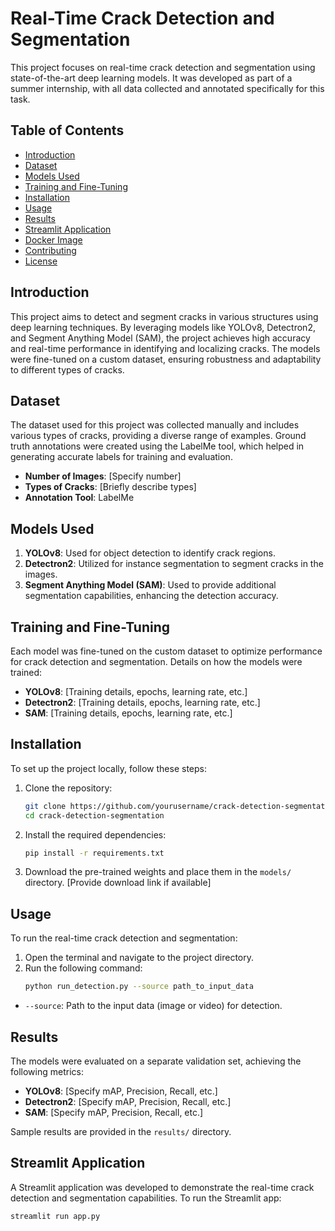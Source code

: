 # Real-Time Crack Detection and Segmentation

This project focuses on real-time crack detection and segmentation using state-of-the-art deep learning models. It was developed as part of a summer internship, with all data collected and annotated specifically for this task.

## Table of Contents

- [Introduction](#introduction)
- [Dataset](#dataset)
- [Models Used](#models-used)
- [Training and Fine-Tuning](#training-and-fine-tuning)
- [Installation](#installation)
- [Usage](#usage)
- [Results](#results)
- [Streamlit Application](#streamlit-application)
- [Docker Image](#docker-image)
- [Contributing](#contributing)
- [License](#license)

## Introduction

This project aims to detect and segment cracks in various structures using deep learning techniques. By leveraging models like YOLOv8, Detectron2, and Segment Anything Model (SAM), the project achieves high accuracy and real-time performance in identifying and localizing cracks. The models were fine-tuned on a custom dataset, ensuring robustness and adaptability to different types of cracks.

## Dataset

The dataset used for this project was collected manually and includes various types of cracks, providing a diverse range of examples. Ground truth annotations were created using the LabelMe tool, which helped in generating accurate labels for training and evaluation.

- **Number of Images**: [Specify number]
- **Types of Cracks**: [Briefly describe types]
- **Annotation Tool**: LabelMe

## Models Used

1. **YOLOv8**: Used for object detection to identify crack regions.
2. **Detectron2**: Utilized for instance segmentation to segment cracks in the images.
3. **Segment Anything Model (SAM)**: Used to provide additional segmentation capabilities, enhancing the detection accuracy.

## Training and Fine-Tuning

Each model was fine-tuned on the custom dataset to optimize performance for crack detection and segmentation. Details on how the models were trained:

- **YOLOv8**: [Training details, epochs, learning rate, etc.]
- **Detectron2**: [Training details, epochs, learning rate, etc.]
- **SAM**: [Training details, epochs, learning rate, etc.]

## Installation

To set up the project locally, follow these steps:

1. Clone the repository:
    ```bash
    git clone https://github.com/yourusername/crack-detection-segmentation.git
    cd crack-detection-segmentation
    ```

2. Install the required dependencies:
    ```bash
    pip install -r requirements.txt
    ```

3. Download the pre-trained weights and place them in the `models/` directory. [Provide download link if available]

## Usage

To run the real-time crack detection and segmentation:

1. Open the terminal and navigate to the project directory.
2. Run the following command:
    ```bash
    python run_detection.py --source path_to_input_data
    ```

- `--source`: Path to the input data (image or video) for detection.

## Results

The models were evaluated on a separate validation set, achieving the following metrics:

- **YOLOv8**: [Specify mAP, Precision, Recall, etc.]
- **Detectron2**: [Specify mAP, Precision, Recall, etc.]
- **SAM**: [Specify mAP, Precision, Recall, etc.]

Sample results are provided in the `results/` directory.

## Streamlit Application

A Streamlit application was developed to demonstrate the real-time crack detection and segmentation capabilities. To run the Streamlit app:

```bash
streamlit run app.py
